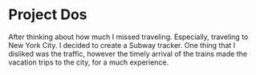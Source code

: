 # Project Dos

After thinking about how much I missed traveling. Especially, traveling to New York City. I decided to create a Subway tracker. One thing that I disliked was the traffic, however the timely arrival of the trains made the vacation trips to the city, for a much experience.